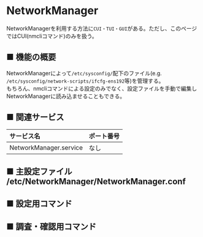# NetworkManager
NetworkManagerを利用する方法に`CUI・TUI・GUI`がある。ただし、このページではCUI(nmcliコマンド)のみを扱う。
## ■ 機能の概要
NetworkManagerによって`/etc/sysconfig/`配下のファイル(e.g. `/etc/sysconfig/network-scripts/ifcfg-ens192`等)を管理する。  
もちろん、nmcliコマンドによる設定のみでなく、設定ファイルを手動で編集しNetworkManagerに読み込ませることもできる。

## ■ 関連サービス
|サービス名|ポート番号|
|:---|:---|
|NetworkManager.service|なし|

## ■ 主設定ファイル /etc/NetworkManager/NetworkManager.conf

## ■ 設定用コマンド

## ■ 調査・確認用コマンド
